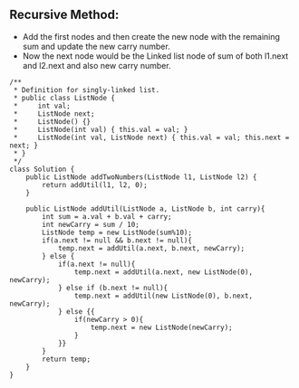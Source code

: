 ## Recursive Method:
- Add the first nodes and then create the new node with the remaining sum and update the new carry number.
- Now the next node would be the Linked list node of sum of both l1.next and l2.next and also new carry number.

```
/**
 * Definition for singly-linked list.
 * public class ListNode {
 *     int val;
 *     ListNode next;
 *     ListNode() {}
 *     ListNode(int val) { this.val = val; }
 *     ListNode(int val, ListNode next) { this.val = val; this.next = next; }
 * }
 */
class Solution {
    public ListNode addTwoNumbers(ListNode l1, ListNode l2) {
        return addUtil(l1, l2, 0);
    }

    public ListNode addUtil(ListNode a, ListNode b, int carry){
        int sum = a.val + b.val + carry;
        int newCarry = sum / 10;
        ListNode temp = new ListNode(sum%10);
        if(a.next != null && b.next != null){
            temp.next = addUtil(a.next, b.next, newCarry);
        } else {
            if(a.next != null){
                temp.next = addUtil(a.next, new ListNode(0), newCarry);
            } else if (b.next != null){
                temp.next = addUtil(new ListNode(0), b.next, newCarry);
            } else {{
                if(newCarry > 0){
                    temp.next = new ListNode(newCarry);
                }
            }}
        }
        return temp;
    }
}
```
